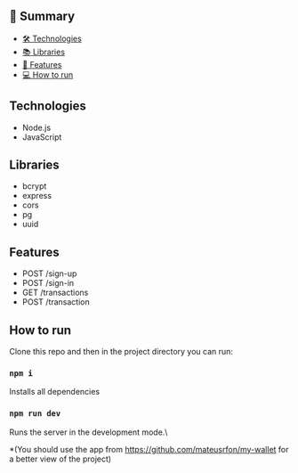 ## 📕 Summary

- [🛠️ Technologies ](#technologies)
- [📚 Libraries ](#libraries)
- [📝 Features](#features)
- [💻 How to run](#how-to-run)

## Technologies
- Node.js
- JavaScript

## Libraries
- bcrypt
- express
- cors
- pg
- uuid

## Features
- POST /sign-up
- POST /sign-in
- GET /transactions
- POST /transaction

## How to run

Clone this repo and then in the project directory you can run:

### `npm i`
Installs all dependencies


### `npm run dev`

Runs the server in the development mode.\

*(You should use the app from https://github.com/mateusrfon/my-wallet for a better view of the project)
